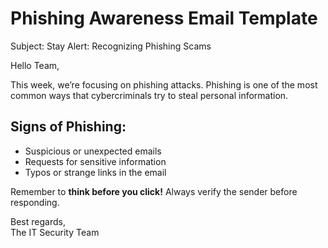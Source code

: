 # Phishing Awareness Email Template

Subject: Stay Alert: Recognizing Phishing Scams

Hello Team,

This week, we’re focusing on phishing attacks. Phishing is one of the most common ways that cybercriminals try to steal personal information.

## Signs of Phishing:
- Suspicious or unexpected emails
- Requests for sensitive information
- Typos or strange links in the email

Remember to **think before you click!** Always verify the sender before responding.

Best regards,  
The IT Security Team
